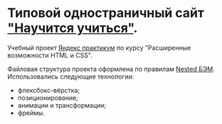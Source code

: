# Типовой одностраничный сайт [**"Научится учиться"**](https://voitekhovich.github.io/how-to-learn/).

Учебный проект [Яндекс практикум](https://practicum.yandex.ru/) по курсу "Расширенные возможности HTML и CSS".

Файловая структура проекта оформлена по правилам [Nested БЭМ](https://ru.bem.info/).<br/>
Использовались следующие технологии:
* флексбокс-вёрстка;
* позиционирование;
* анимации и трансформации;
* фреймы.
